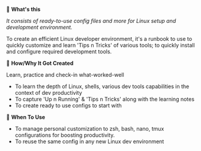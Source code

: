🧰 **What's this**

_It consists of ready-to-use config files and more for Linux setup and development environment._

To create an efficient Linux developer environment, it's a runbook to use to quickly customize and learn 'Tips n Tricks' of various tools; to quickly install and configure required development tools.

🔩 **How/Why It Got Created**

Learn, practice and check-in what-worked-well
* To learn the depth of Linux, shells, various dev tools capabilities in the context of dev productivity
* To capture 'Up n Running' & 'Tips n Tricks' along with the learning notes
* To create ready to use configs to start with 

🚀 **When To Use**

* To manage personal customization to zsh, bash, nano, tmux configurations for boosting productivity. 
* To reuse the same config in any new Linux dev environment
